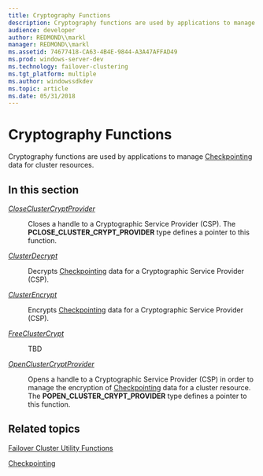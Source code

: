 ```yaml
---
title: Cryptography Functions
description: Cryptography functions are used by applications to manage Checkpointing data for cluster resources.
audience: developer
author: REDMOND\\markl
manager: REDMOND\\markl
ms.assetid: 74677418-CA63-4B4E-9844-A3A47AFFAD49
ms.prod: windows-server-dev
ms.technology: failover-clustering
ms.tgt_platform: multiple
ms.author: windowssdkdev
ms.topic: article
ms.date: 05/31/2018
---
```


# Cryptography Functions

Cryptography functions are used by applications to manage [Checkpointing](checkpointing.md) data for cluster resources.

## In this section

<dl> <dt>

[*CloseClusterCryptProvider*](/previous-versions/windows/desktop/api/ResApi/nc-resapi-pclose_cluster_crypt_provider)
</dt> <dd>

Closes a handle to a Cryptographic Service Provider (CSP). The **PCLOSE\_CLUSTER\_CRYPT\_PROVIDER** type defines a pointer to this function.

</dd> <dt>

[*ClusterDecrypt*](/previous-versions/windows/desktop/api/ResApi/nc-resapi-pcluster_decrypt)
</dt> <dd>

Decrypts [Checkpointing](checkpointing.md) data for a Cryptographic Service Provider (CSP).

</dd> <dt>

[*ClusterEncrypt*](/previous-versions/windows/desktop/api/ResApi/nc-resapi-pcluster_encrypt)
</dt> <dd>

Encrypts [Checkpointing](checkpointing.md) data for a Cryptographic Service Provider (CSP).

</dd> <dt>

[*FreeClusterCrypt*](/previous-versions/windows/desktop/api/ResApi/nc-resapi-pfree_cluster_crypt)
</dt> <dd>

TBD

</dd> <dt>

[*OpenClusterCryptProvider*](/previous-versions/windows/desktop/api/ResApi/nc-resapi-popen_cluster_crypt_provider)
</dt> <dd>

Opens a handle to a Cryptographic Service Provider (CSP) in order to manage the encryption of [Checkpointing](checkpointing.md) data for a cluster resource. The **POPEN\_CLUSTER\_CRYPT\_PROVIDER** type defines a pointer to this function.

</dd> </dl>

## Related topics

<dl> <dt>

[Failover Cluster Utility Functions](cluster-utility-functions.md)
</dt> <dt>

[Checkpointing](checkpointing.md)
</dt> </dl>

 

 




